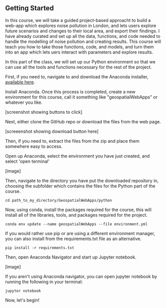 
## Getting Started

In this course, we will take a guided project-based approacht to build a web-app which explores noise pollution in London, and lets users explore future scenarios and changes to their local area, and export their findings. I have already curated and set up all the data, functions, and code needed to handle the modelling of noise pollution and creating results. This course will teach you how to take those functions, code, and models, and turn them into an app which lets uers interact with parameters and explore results. 

In this part of the class, we will set up our Python environment so that we can use all the tools and functions necessary for the rest of the project. 

First, if you need to, navigate to and download the Anaconda installer, [available here](https://www.anaconda.com/download). 

Install Anaconda. Once this process is completed, create a new environment for this course, call it something like "geospatialWebApps" or whatever you like. 

[screenshot showing buttons to click]

Next, either clone the GitHub repo or download the files from the web page.  

[screeenshot showing download button here]

Then, if you need to, extract the files from the zip and place them somewhere easy to access. 

Open up Anaconda, select the environment you have just created, and select 'open terminal' 

[image]

Then, navigate to the directory you have put the downloaded repository in, choosing the subfolder which contains the files for the Python part of the course. 

    cd path_to_my_directory/GeospatialWebApps/python

Now, using conda, install the packages required for the course, this will install all of the libraries, tools, and packages required for the project. 

    conda env update --name geospatialWebApps --file environment.yml

If you would rather use pip or are using a different environment manager, you can also install from the requirements.txt file as an alternative. 

    pip install -r requirements.txt

Then, open Anaconda Navigator and start up Jupyter notebook. 

[image]

If you aren't using Anaconda navigator, you can open jupyter notebook by running the following in your terminal:

    jupyter notebook

Now, let's begin! 

